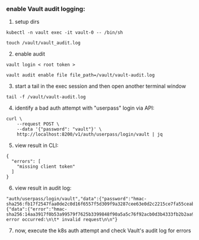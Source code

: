 ### enable Vault audit logging:

1. setup dirs

```
kubectl -n vault exec -it vault-0 -- /bin/sh

touch /vault/vault_audit.log
```

2. enable audit

```
vault login < root token >

vault audit enable file file_path=/vault/vault-audit.log
```

3. start a tail in the exec session and then open another terminal window

`tail -f /vault/vault-audit.log`

4. identify a bad auth attempt with "userpass" login via API:

```
curl \
    --request POST \
    --data '{"password": "vault"}' \
    http://localhost:8200/v1/auth/userpass/login/vault | jq
```

5. view result in CLI:

```
{
  "errors": [
    "missing client token"
  ]
}
```

6. view result in audit log:

```
"auth/userpass/login/vault","data":{"password":"hmac-sha256:fb17f2547faa0de2c0d16f6557f5d309f9a3287cee63e0d2c2215ce7fa55ceab"},"remote_address":"127.0.0.1"},"response":{"data":{"error":"hmac-sha256:14aa3917f0b53a99579f7625b3399848f90a5a5c76f92acb0d3b4333fb2b2aa9"}},"error":"1 error occurred:\n\t* invalid request\n\n"}
```
7. now, execute the k8s auth attempt and check Vault's audit log for errors
